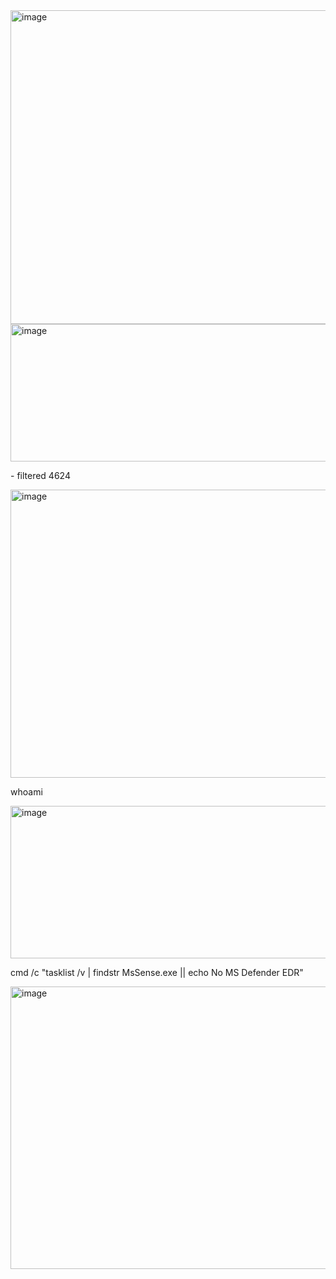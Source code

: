 




<img width="1143" height="502" alt="image" src="https://github.com/user-attachments/assets/1df404a4-4f25-429e-bf39-2789626b005b" />

<img width="845" height="220" alt="image" src="https://github.com/user-attachments/assets/24532a9f-5026-4e0c-8067-f821b70f4a0f" />

<p>- filtered 4624</p>

<img width="872" height="461" alt="image" src="https://github.com/user-attachments/assets/69c59291-93ac-4f01-885d-4e8c0fab0b21" />

<p>whoami</p>

<img width="1409" height="244" alt="image" src="https://github.com/user-attachments/assets/f5492d84-3413-4cf4-9117-2b1402f9e0b4" />

<p>cmd /c "tasklist /v | findstr MsSense.exe || echo No MS Defender EDR"</p>

<img width="1420" height="452" alt="image" src="https://github.com/user-attachments/assets/fed54cbe-f4d3-4f02-a9ce-ef976a79ea90" />
